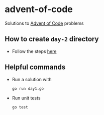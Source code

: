 # advent-of-code

Solutions to [Advent of Code](https://adventofcode.com) problems

## How to create `day-2` directory

- Follow the steps [here](https://golang.org/doc/code.html)

## Helpful commands

- Run a solution with

    ```bash
    go run day1.go
    ```

- Run unit tests

    ```bash
    go test
    ```
